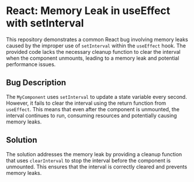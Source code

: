 # React: Memory Leak in useEffect with setInterval

This repository demonstrates a common React bug involving memory leaks caused by the improper use of `setInterval` within the `useEffect` hook. The provided code lacks the necessary cleanup function to clear the interval when the component unmounts, leading to a memory leak and potential performance issues.

## Bug Description

The `MyComponent` uses `setInterval` to update a state variable every second. However, it fails to clear the interval using the return function from `useEffect`. This means that even after the component is unmounted, the interval continues to run, consuming resources and potentially causing memory leaks. 

## Solution

The solution addresses the memory leak by providing a cleanup function that uses `clearInterval` to stop the interval before the component is unmounted. This ensures that the interval is correctly cleared and prevents memory leaks.